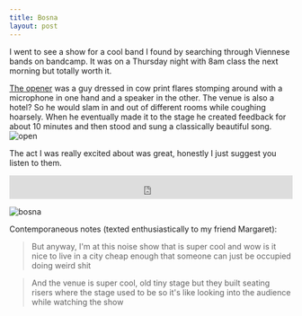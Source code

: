 ```yaml
---
title: Bosna
layout: post
---
```

I went to see a show for a cool band I found by searching through Viennese bands on bandcamp. It was on a Thursday night with 8am class the next morning but totally worth it.

[The opener](https://alexfranzzehetbauer.com/about) was a guy dressed in cow print flares stomping around with a microphone in one hand and a speaker in the other. The venue is also a hotel? So he would slam in and out of different rooms while coughing hoarsely. When he eventually made it to the stage he created feedback for about 10 minutes and then stood and sung a classically beautiful song.
![open]({{site.baseurl}}/assets/images/bosna/opener.jpg)

The act I was really excited about was great, honestly I just suggest you listen to them.
<div align="center">
<iframe style="border: 0; width: 100%; height: 42px;" src="https://bandcamp.com/EmbeddedPlayer/album=1647407294/size=small/bgcol=ffffff/linkcol=0687f5/track=3549092373/transparent=true/" seamless><a href="https://numavi.bandcamp.com/album/you-know-too-much">You Know Too Much by BOSNA</a></iframe>
</div>

![bosna]({{site.baseurl}}/assets/images/bosna/bosna.jpg)

Contemporaneous notes (texted enthusiastically to my friend Margaret):

> But anyway, I'm at this noise show that is super cool and wow is it nice to live in a city cheap enough that someone can just be occupied doing weird shit

> And the venue is super cool, old tiny stage but they built seating risers where the stage used to be so it's like looking into the audience while watching the show
